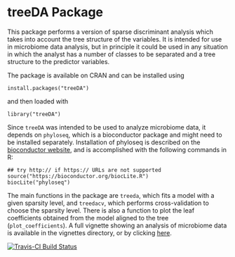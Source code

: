 # treeDA Package

This package performs a version of sparse discriminant analysis which
takes into account the tree structure of the variables. It is intended
for use in microbiome data analysis, but in principle it could be used
in any situation in which the analyst has a number of classes to be
separated and a tree structure to the predictor variables.

The package is available on CRAN and can be installed using
```
install.packages("treeDA")
```
and then loaded with
```
library("treeDA")
```
Since `treeDA` was intended to be used to analyze microbiome data, it
depends on `phyloseq`, which is a bioconductor package and might need
to be installed separately. Installation of phyloseq is described on
the
[bioconductor website](http://bioconductor.org/packages/release/bioc/html/phyloseq.html),
and is accomplished with the following commands in R:
```
## try http:// if https:// URLs are not supported
source("https://bioconductor.org/biocLite.R")
biocLite("phyloseq")
```

The main functions in the package are `treeda`, which fits a model
with a given sparsity level, and `treedacv`, which performs
cross-validation to choose the sparsity level. There is also a
function to plot the leaf coefficients obtained from the model aligned
to the tree (`plot_coefficients`). A full vignette showing an analysis
of microbiome data is available in the vignettes directory, or by
clicking
[here](http://htmlpreview.github.io/?https://github.com/jfukuyama/treeDA/blob/master/vignettes/treeda-vignette.html).

[![Travis-CI Build Status](https://travis-ci.org/jfukuyama/treeDA.svg?branch=master)](https://travis-ci.org/jfukuyama/treeDA)
